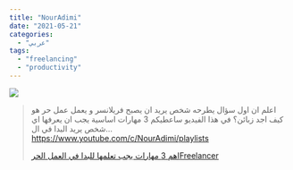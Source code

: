 ```yaml
---
title: "NourAdimi"
date: "2021-05-21"
categories:
  - "عربي"
tags:
  - "freelancing"
  - "productivity"
---
```


![](https://yt3.ggpht.com/ytc/AAUvwnjuEq9gar3InpDujcjknAdin8K5B-LChOrMV2cWwA=s176-c-k-c0x00ffffff-no-rj)

> اعلم ان اول سؤال يطرحه شخص يريد ان يصبح فريلانسر و يعمل عمل حر هو كيف اجد زبائن؟ في هذا الفيديو ساعطيكم 3 مهارات اساسية يجب ان يعرفها اي شخص يريد البدا في ال... https://www.youtube.com/c/NourAdimi/playlists
>
> [اهم 3 مهارات يجب تعلمها للبدا في العمل الحرFreelancer](https://www.youtube.com/c/NourAdimi/playlists)
